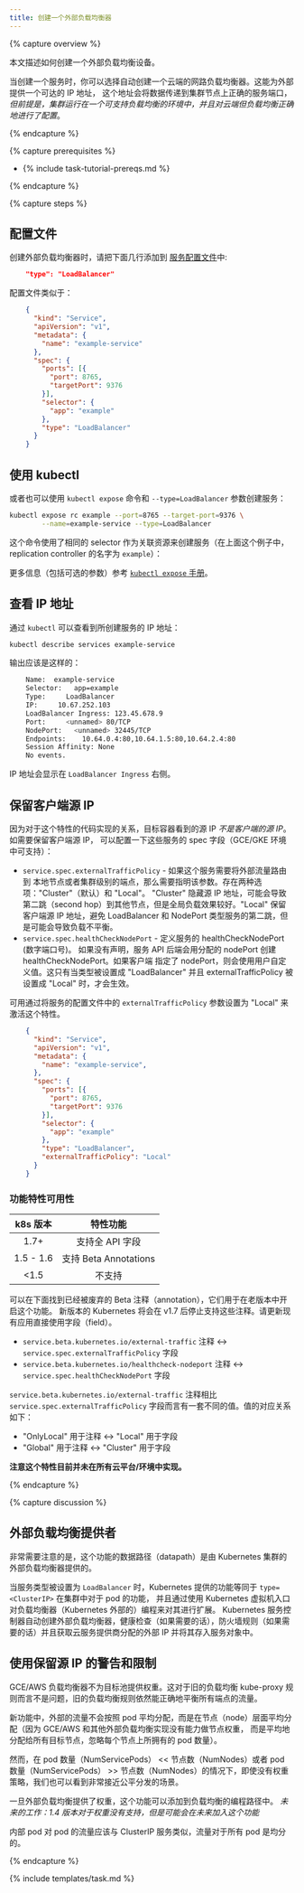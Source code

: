 ```yaml
---
title: 创建一个外部负载均衡器
---
```



{% capture overview %}


本文描述如何创建一个外部负载均衡设备。


当创建一个服务时，你可以选择自动创建一个云端的网路负载均衡器。这能为外部提供一个可达的 IP 地址，
这个地址会将数据传递到集群节点上正确的服务端口，_但前提是，集群运行在一个可支持负载均衡的环境中，并且对云端但负载均衡正确地进行了配置_。

{% endcapture %}

{% capture prerequisites %}

* {% include task-tutorial-prereqs.md %}

{% endcapture %}

{% capture steps %}


## 配置文件


创建外部负载均衡器时，请把下面几行添加到 [服务配置文件](/docs/user-guide/services/operations/#service-configuration-file)中:

```json
    "type": "LoadBalancer"
```


配置文件类似于：

```json
    {
      "kind": "Service",
      "apiVersion": "v1",
      "metadata": {
        "name": "example-service"
      },
      "spec": {
        "ports": [{
          "port": 8765,
          "targetPort": 9376
        }],
        "selector": {
          "app": "example"
        },
        "type": "LoadBalancer"
      }
    }
```


## 使用 kubectl


或者也可以使用 `kubectl expose` 命令和 `--type=LoadBalancer` 参数创建服务：

```bash
kubectl expose rc example --port=8765 --target-port=9376 \
        --name=example-service --type=LoadBalancer
```


这个命令使用了相同的 selector 作为关联资源来创建服务（在上面这个例子中，replication controller 的名字为 `example`）：


更多信息（包括可选的参数）参考 [`kubectl expose` 手册](/docs/user-guide/kubectl/{{page.version}}/#expose)。


## 查看 IP 地址


通过 `kubectl` 可以查看到所创建服务的 IP 地址：

```bash
kubectl describe services example-service
```


输出应该是这样的：

```bash
    Name:  example-service
    Selector:   app=example
    Type:     LoadBalancer
    IP:     10.67.252.103
    LoadBalancer Ingress: 123.45.678.9
    Port:     <unnamed> 80/TCP
    NodePort:   <unnamed> 32445/TCP
    Endpoints:    10.64.0.4:80,10.64.1.5:80,10.64.2.4:80
    Session Affinity: None
    No events.
```


IP 地址会显示在 `LoadBalancer Ingress` 右侧。


## 保留客户端源 IP


因为对于这个特性的代码实现的关系，目标容器看到的源 IP *不是客户端的源 IP*。如需要保留客户端源 IP，
可以配置一下这些服务的 spec 字段（GCE/GKE 环境中可支持）：


* `service.spec.externalTrafficPolicy` - 如果这个服务需要将外部流量路由到
本地节点或者集群级别的端点，那么需要指明该参数。存在两种选项："Cluster"（默认）和 "Local"。
"Cluster" 隐藏源 IP 地址，可能会导致第二跳（second hop）到其他节点，但是全局负载效果较好。"Local"
保留客户端源 IP 地址，避免 LoadBalancer 和 NodePort 类型服务的第二跳，但是可能会导致负载不平衡。
* `service.spec.healthCheckNodePort` - 定义服务的 healthCheckNodePort (数字端口号)。
如果没有声明，服务 API 后端会用分配的 nodePort 创建 healthCheckNodePort。如果客户端
指定了 nodePort，则会使用用户自定义值。这只有当类型被设置成 "LoadBalancer" 并且
externalTrafficPolicy 被设置成 "Local" 时，才会生效。


可用通过将服务的配置文件中的 `externalTrafficPolicy` 参数设置为 "Local" 来激活这个特性。

```json
    {
      "kind": "Service",
      "apiVersion": "v1",
      "metadata": {
        "name": "example-service",
      },
      "spec": {
        "ports": [{
          "port": 8765,
          "targetPort": 9376
        }],
        "selector": {
          "app": "example"
        },
        "type": "LoadBalancer",
        "externalTrafficPolicy": "Local"
      }
    }
```


### 功能特性可用性


| k8s 版本 | 特性功能 |
| :---------: |:-----------:|
| 1.7+ | 支持全 API 字段 |
| 1.5 - 1.6 | 支持 Beta Annotations |
| <1.5 | 不支持 |


可以在下面找到已经被废弃的 Beta 注释（annotation），它们用于在老版本中开启这个功能。
新版本的 Kubernetes 将会在 v1.7 后停止支持这些注释。请更新现有应用直接使用字段（field）。


* `service.beta.kubernetes.io/external-traffic` 注释 <-> `service.spec.externalTrafficPolicy` 字段
* `service.beta.kubernetes.io/healthcheck-nodeport` 注释 <-> `service.spec.healthCheckNodePort` 字段


`service.beta.kubernetes.io/external-traffic` 注释相比 `service.spec.externalTrafficPolicy` 字段而言有一套不同的值。值的对应关系如下：


* "OnlyLocal" 用于注释 <-> "Local" 用于字段
* "Global" 用于注释 <-> "Cluster" 用于字段


**注意这个特性目前并未在所有云平台/环境中实现。**

{% endcapture %}

{% capture discussion %}


## 外部负载均衡提供者


非常需要注意的是，这个功能的数据路径（datapath）是由 Kubernetes 集群的外部负载均衡器提供的。


当服务类型被设置为 `LoadBalancer` 时，Kubernetes 提供的功能等同于 `type=<ClusterIP>` 在集群中对于 pod 的功能，
并且通过使用 Kubernetes 虚拟机入口对负载均衡器（Kubernetes 外部的）编程来对其进行扩展。
Kubernetes 服务控制器自动创建外部负载均衡器，健康检查（如果需要的话），防火墙规则（如果需要的话）并且获取云服务提供商分配的外部 IP 并将其存入服务对象中。


## 使用保留源 IP 的警告和限制


GCE/AWS 负载均衡器不为目标池提供权重。这对于旧的负载均衡 kube-proxy 规则而言不是问题，旧的负载均衡规则依然能正确地平衡所有端点的流量。


新功能中，外部的流量不会按照 pod 平均分配，而是在节点（node）层面平均分配（因为 GCE/AWS 和其他外部负载均衡实现没有能力做节点权重，
而是平均地分配给所有目标节点，忽略每个节点上所拥有的 pod 数量）。


然而，在 pod 数量（NumServicePods） << 节点数（NumNodes）或者 pod 数量（NumServicePods） >> 节点数（NumNodes）的情况下，即使没有权重策略，我们也可以看到非常接近公平分发的场景。


一旦外部负载均衡提供了权重，这个功能可以添加到负载均衡的编程路径中。
*未来的工作：1.4 版本对于权重没有支持，但是可能会在未来加入这个功能*


内部 pod 对 pod 的流量应该与 ClusterIP 服务类似，流量对于所有 pod 是均分的。

{% endcapture %}

{% include templates/task.md %}

